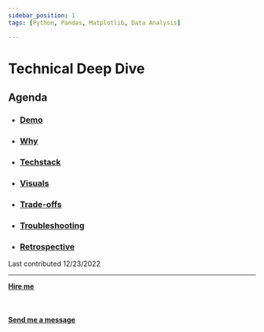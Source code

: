 ```yaml
---
sidebar_position: 1
tags: [Python, Pandas, Matplotlib, Data Analysis]

---
```


# Technical Deep Dive



## Agenda
* ### [Demo](/docs/projects/1:%20Web%20Development/MLB%20Pitchers%20Data%20Analysis/demo)
* ### [Why](/docs/projects/1:%20Web%20Development/MLB%20Pitchers%20Data%20Analysis/why)
* ###  [Techstack](/docs/projects/1:%20Web%20Development/MLB%20Pitchers%20Data%20Analysis/Techstack)
* ###  [Visuals](/docs/projects/1:%20Web%20Development/MLB%20Pitchers%20Data%20Analysis/visuals)
* ###  [Trade-offs](/docs/projects/1:%20Web%20Development/MLB%20Pitchers%20Data%20Analysis/tradeoffs)
* ###  [Troubleshooting](/docs/projects/1:%20Web%20Development/MLB%20Pitchers%20Data%20Analysis/troubleshooting)
* ###  [Retrospective](/docs/projects/1:%20Web%20Development/MLB%20Pitchers%20Data%20Analysis/retrospective)

Last contributed 12/23/2022


<hr></hr>

<a href="https://calendly.com/mattherzog/business-chat" target="_blank"><b><u>Hire me</u></b></a>
<br></br>
<br></br>
<a href="mailto:matt@mattherzog.me" target="_blank"><b><u>Send me a message</u></b></a>
